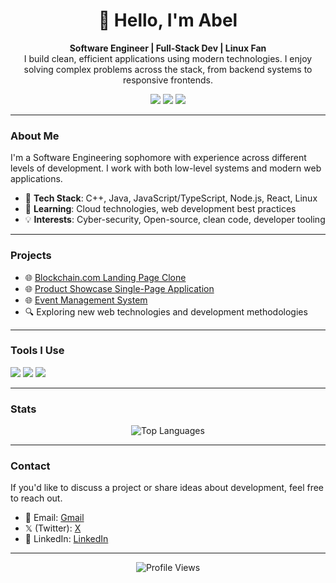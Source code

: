 
<div align="center">
  <h1>👋 Hello, I'm Abel</h1>
  <p>
    <strong>Software Engineer | Full-Stack Dev | Linux Fan</strong><br>
    I build clean, efficient applications using modern technologies. I enjoy solving complex problems across the stack, from backend systems to responsive frontends.
  </p>
<img src="https://img.shields.io/badge/-Linux-FCC624?logo=linux&logoColor=black&style=flat" />
 <img src="https://img.shields.io/badge/-Arch%20Linux-1793D1?logo=arch-linux&logoColor=white&style=flat" />
<img src="https://img.shields.io/badge/-Neovim-57A143?logo=neovim&logoColor=white&style=flat" />
  </div>

---

### About Me
I'm a Software Engineering sophomore with experience across different levels of development. I work with both low-level systems and modern web applications.

- 🔧 **Tech Stack**: C++, Java, JavaScript/TypeScript, Node.js, React, Linux
- 🧠 **Learning**: Cloud technologies, web development best practices
- 💡 **Interests**: Cyber-security, Open-source, clean code, developer tooling

---

### Projects
- 🌐 [Blockchain.com Landing Page Clone](https://pyankie.github.io/Blockchain.com-clone-demo/)
- 🌐 [Product Showcase Single-Page Application](https://wubzembil.netlify.app/)
- 🌐 [Event Management System](https://github.com/pyankie/degis)
- 🔍 Exploring new web technologies and development methodologies

---

### Tools I Use
<div>
  <img src="https://skillicons.dev/icons?i=cpp,java,js,ts,react,nodejs,expressjs,html,css" />
  <img src="https://skillicons.dev/icons?i=linux,arch,ubuntu,neovim,git,github" />
  <img src="https://skillicons.dev/icons?i=obsidian,figma,mysql,mongodb" />
</div>

---

### Stats
<div align="center">
   <img src="https://github-readme-stats.vercel.app/api/top-langs/?username=pyankie&layout=compact&theme=tokyonight&hide_border=true" alt="Top Languages" />
</div>

---

### Contact
If you'd like to discuss a project or share ideas about development, feel free to reach out.

- 📧 Email: [Gmail](mailto:zpyankie@gmail.com)
- 𝕏 (Twitter): [X](https://x.com/zpyankie)
- 💼 LinkedIn: [LinkedIn](https://www.linkedin.com/in/abel-bogale-32aa602b1?utm_source=share&utm_campaign=share_via&utm_content=profile&utm_medium=android_app)

---

<div align="center">
  <img src="https://komarev.com/ghpvc/?username=pyankie&color=blueviolet" alt="Profile Views" />
</div>
